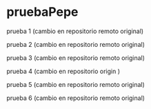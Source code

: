 # pruebaPepe

prueba 1 (cambio en repositorio remoto original)

prueba 2 (cambio en repositorio remoto original)

prueba 3 (cambio en repositorio remoto original)

prueba 4 (cambio en repositorio origin )

prueba 5 (cambio en repositorio remoto original)

prueba 6 (cambio en repositorio remoto original)
